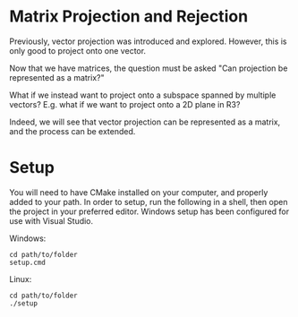 # Matrix Projection and Rejection

Previously, vector projection was introduced and explored. However, this is only good to project onto one vector.

Now that we have matrices, the question must be asked "Can projection be represented as a matrix?"

What if we instead want to project onto a subspace spanned by multiple vectors? E.g. what if we want to project onto a 2D plane in R3?

Indeed, we will see that vector projection can be represented as a matrix, and the process can be extended.

# Setup

You will need to have CMake installed on your computer, and properly added to your path. In order to setup, run the following in a shell, then open the project in your preferred editor. Windows setup has been configured for use with Visual Studio.

Windows:
```
cd path/to/folder
setup.cmd
```
Linux:
```
cd path/to/folder
./setup
```

